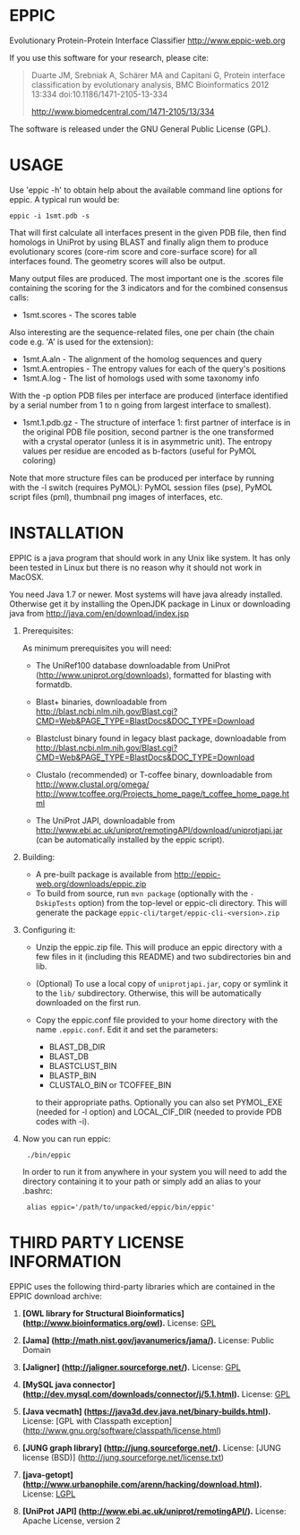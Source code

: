 EPPIC
=====

Evolutionary Protein-Protein Interface Classifier
http://www.eppic-web.org

If you use this software for your research, please cite:
 
> Duarte JM, Srebniak A, Schärer MA and Capitani G, Protein interface 
> classification by evolutionary analysis, BMC Bioinformatics 2012 13:334 
> doi:10.1186/1471-2105-13-334 
>
> http://www.biomedcentral.com/1471-2105/13/334

The software is released under the GNU General Public License (GPL).


USAGE
=====

Use 'eppic -h' to obtain help about the available command line options for 
eppic. A typical run would be:

    eppic -i 1smt.pdb -s

That will first calculate all interfaces present in the given PDB file,
then find homologs in UniProt by using BLAST and finally align them to 
produce evolutionary scores (core-rim score and core-surface score) for all
interfaces found. The geometry scores will also be output.

Many output files are produced. The most important one is the .scores 
file containing the scoring for the 3 indicators and for the combined 
consensus calls:
  
*  1smt.scores             -  The scores table

Also interesting are the sequence-related files, one per chain (the chain 
code e.g. 'A' is used for the extension):

*  1smt.A.aln              -  The alignment of the homolog sequences and query
*  1smt.A.entropies        -  The entropy values for each of the query's 
                              positions
*  1smt.A.log              -  The list of homologs used with some taxonomy info
  
With the -p option PDB files per interface are produced (interface identified 
by a serial number from 1 to n going from largest interface to smallest).

*  1smt.1.pdb.gz           -  The structure of interface 1: first partner of 
                              interface is in the original PDB file position, 
                              second partner is the one transformed with a 
                              crystal operator (unless it is in asymmetric 
                              unit).
                              The entropy values per residue are encoded as 
                              b-factors (useful for PyMOL coloring) 

Note that more structure files can be produced per interface by running with 
the -l switch (requires PyMOL): PyMOL session files (pse), PyMOL script files 
(pml), thumbnail png images of interfaces, etc.



INSTALLATION
============

EPPIC is a java program that should work in any Unix like system. 
It has only been tested in Linux but there is no reason why it should
not work in MacOSX.

You need Java 1.7 or newer. Most systems will have java already 
installed. Otherwise get it by installing the OpenJDK package in 
Linux or downloading java from http://java.com/en/download/index.jsp


1. Prerequisites:

   As minimum prerequisites you will need:

   - The UniRef100 database downloadable from UniProt 
     (http://www.uniprot.org/downloads), formatted for blasting with 
     formatdb.
   
   - Blast+ binaries, downloadable from 
     http://blast.ncbi.nlm.nih.gov/Blast.cgi?CMD=Web&PAGE_TYPE=BlastDocs&DOC_TYPE=Download

   - Blastclust binary found in legacy blast package, downloadable from 
     http://blast.ncbi.nlm.nih.gov/Blast.cgi?CMD=Web&PAGE_TYPE=BlastDocs&DOC_TYPE=Download
     
   - Clustalo (recommended) or T-coffee binary, downloadable from
     http://www.clustal.org/omega/
     http://www.tcoffee.org/Projects_home_page/t_coffee_home_page.html
     
   - The UniProt JAPI, downloadable from
     http://www.ebi.ac.uk/uniprot/remotingAPI/download/uniprotjapi.jar
     (can be automatically installed by the eppic script).

2. Building:
   - A pre-built package is available from http://eppic-web.org/downloads/eppic.zip
   - To build from source, run `mvn package` (optionally with the `-DskipTests` option)
     from the top-level or eppic-cli directory. This will generate the package
     `eppic-cli/target/eppic-cli-<version>.zip`

2. Configuring it: 
   
   - Unzip the eppic.zip file. This will produce an eppic directory with 
     a few files in it (including this README) and two subdirectories bin
     and lib.
     
   - (Optional) To use a local copy of `uniprotjapi.jar`, copy or symlink it to the `lib/` subdirectory.
     Otherwise, this will be automatically downloaded on the first run.
   
   - Copy the eppic.conf file provided to your home directory with the 
     name `.eppic.conf`. Edit it and set the parameters:
   
     - BLAST_DB_DIR
     - BLAST_DB
     - BLASTCLUST_BIN
     - BLASTP_BIN
     - CLUSTALO_BIN or TCOFFEE_BIN
   
     to their appropriate paths. 
     Optionally you can also set PYMOL_EXE (needed for -l option) and 
     LOCAL_CIF_DIR (needed to provide PDB codes with -i). 


3. Now you can run eppic:
   
        ./bin/eppic
   
   In order to run it from anywhere in your system you will need to
   add the directory containing it to your path or simply add an alias
   to your .bashrc:
   
        alias eppic='/path/to/unpacked/eppic/bin/eppic'  



THIRD PARTY LICENSE INFORMATION
===============================

EPPIC uses the following third-party libraries
which are contained in the EPPIC download archive:

1.	**[OWL library for Structural Bioinformatics]
	(http://www.bioinformatics.org/owl).**
	License:  [GPL](http://www.gnu.org/copyleft/gpl.html)

2.	**[Jama]
	(http://math.nist.gov/javanumerics/jama/).**
	License:  Public Domain
	
3.	**[Jaligner]
	(http://jaligner.sourceforge.net/).**
	License:  [GPL](http://www.gnu.org/copyleft/gpl.html)
	
4.	**[MySQL java connector]
	(http://dev.mysql.com/downloads/connector/j/5.1.html).**
	License:  [GPL](http://www.gnu.org/copyleft/gpl.html)
	
5.	**[Java vecmath]
	(https://java3d.dev.java.net/binary-builds.html).**
	License:  [GPL with Classpath exception]
			  (http://www.gnu.org/software/classpath/license.html)
	
6.	**[JUNG graph library]
	(http://jung.sourceforge.net/).**
	License:  [JUNG license (BSD)]
			  (http://jung.sourceforge.net/license.txt)
	
7.	**[java-getopt]
	(http://www.urbanophile.com/arenn/hacking/download.html).**
	License:  [LGPL](http://www.gnu.org/licenses/lgpl.html)
	
8.	**[UniProt JAPI]
	(http://www.ebi.ac.uk/uniprot/remotingAPI/).**
	License:  Apache License, version 2


